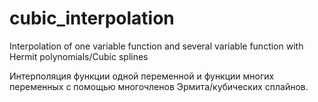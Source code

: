 # cubic_interpolation
Interpolation of one variable function and several variable function with Hermit polynomials/Cubic splines


Интерполяция функции одной переменной и функции многих переменных с помощью многочленов Эрмита/кубических сплайнов.

